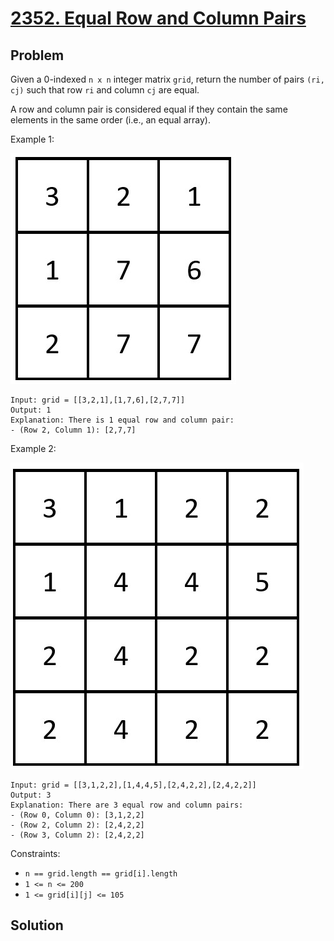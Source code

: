 # [2352. Equal Row and Column Pairs](https://leetcode.com/problems/equal-row-and-column-pairs/submissions/1275040838/)

## Problem

Given a 0-indexed `n x n` integer matrix `grid`, return the number of pairs `(ri, cj)` such that row `ri` and column `cj` are equal.

A row and column pair is considered equal if they contain the same elements in the same order (i.e., an equal array).

 
Example 1:

![alt text](image.png)

```
Input: grid = [[3,2,1],[1,7,6],[2,7,7]]
Output: 1
Explanation: There is 1 equal row and column pair:
- (Row 2, Column 1): [2,7,7]
```


Example 2:

![alt text](image-1.png)

```
Input: grid = [[3,1,2,2],[1,4,4,5],[2,4,2,2],[2,4,2,2]]
Output: 3
Explanation: There are 3 equal row and column pairs:
- (Row 0, Column 0): [3,1,2,2]
- (Row 2, Column 2): [2,4,2,2]
- (Row 3, Column 2): [2,4,2,2]
```

Constraints:

- `n == grid.length == grid[i].length`
- `1 <= n <= 200`
- `1 <= grid[i][j] <= 105`

## Solution

```go

```